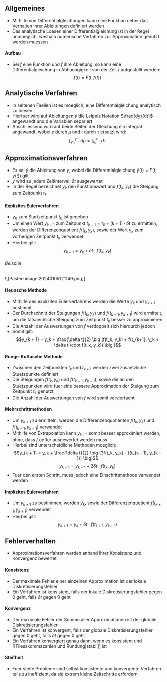 ## Allgemeines
- Mithilfe von Differentialgleichungen kann eine Funktion ueber das Verhalten ihrer Ableitungen definiert werden
- Das analytische Loesen einer Differentialgleichung ist in der Regel unmoeglich, weshalb numerische Verfahren zur Approximation genutzt werden muessen
#### Aufbau
- Sei $f$ eine Funktion und $\dot{f}$ ihre Ableitung, so kann eine Differentialgleichung in Abhaengigkeit von der Zeit $t$ aufgestellt werden:
$$\dot{f}(t) = F(t, f(t))$$
## Analytische Verfahren
- In seltenen Faellen ist es moeglich, eine Differentialgleichung analytisch zu loesen:
- Hierfuer wird auf Ableitungen $\dot{y}$ die Leipniz Notation $\frac{dy}{dt}$ angewandt und die Variablen separiert
- Anschliessend wird auf beide Seiten der Gleichung ein Integral angewandt, wobei $y$ durch $\mu$ und $t$ durch $\tau$ ersetzt wird:
$$\int_{y_0}^y ... d\mu = \int_{t_0}^t ... d\tau$$
## Approximationsverfahren
- Es sei $\dot{y}$ die Ableitung von $y$, wobei die Differentialgleichung $\dot{y}(t) = F(t, y(t))$ gilt
- $y$ wird zu jedem Zeitintervall $\delta t$ ausgewertet
- In der Regel bezeichnet $y_k$ den Funktionswert und $f(t_k, y_k)$ die Steigung zum Zeitpunkt $t_k$
#### Explizites Eulerverfahren
- $y_0$ zum Startzeitpunkt $t_0$ ist gegeben
- Um einen Wert $y_{k + 1}$ zum Zeitpunkt $t_{k + 1} = t_0 + (k + 1) \cdot \delta t$ zu ermitteln, werden der Differenzenquotient $f(t_k, y_k)$, sowie der Wert $y_k$ zum vorherigen Zeitpunkt $t_k$ verwendet
- Hierbei gilt:
$$y_{k + 1} = y_k + \delta t \cdot f(t_k, y_k)$$
###### Beispiel
![[Pasted image 20240105121149.png]]
#### Heunsche Methode
- Mithilfe des expliziten Eulerverfahrens werden die Werte $y_k$ und $y_{k+1}$ bestimmt
- Der Durchschnitt der Steigungen $f(t_k, y_k)$ und $f(t_{k + 1}, y_{k + 1})$ wird ermittelt, um die tatsaechliche Steigung zum Zeitpunkt $t_k$ besser zu approximieren 
- Die Anzahl der Auswertungen von $f$ verdoppelt sich hierdurch jedoch
- Somit gilt:
$$y_{k + 1} = y_k + \frac{\delta t}{2} \big (f(t_k, y_k) + f(t_{k+1}, y_k + \delta t \cdot f(t_k, y_k)) \big )$$
#### Runge-Kuttasche Methode
- Zwischen den Zeitpunkten $t_k$ und $t_{k + 1}$ werden zwei zusaetzliche Stuetzpunkte definiert
- Die Steigungen $f(t_k, y_k)$ und $f(t_{k + 1}, y_{k + 1})$, sowie die an den Stuetzpunkten wird fuer eine bessere Approximation der Steigung zum Zeitpunkt $t_k$ genutzt
- Die Anzahl der Auswertungen von $f$ wird somit vervierfacht
#### Mehrschrittmethoden
- Um $y_{k+1}$ zu ermitteln, werden die Differenzenquotienten $f(t_k, y_k)$ und $f(t_{k-1}, y_{k-1})$ verwendet
- Mithilfe von Extrapolation kann $y_{k + 1}$ somit besser approximiert werden, ohne, dass $f$ oefter ausgewertet werden muss
- Hierbei sind unterscheidliche Methoden moeglich:
$$y_{k + 1} = y_k + \frac{\delta t}{2} \big (3f(t_k, y_k) - f(t_{k - 1}, y_{k - 1}) \big)$$
$$y_{k + 1} = y_{k - 1} + 2\delta t \cdot f(t_k, y_k)$$
- Fuer den ersten Schritt, muss jedoch eine Einschrittmethode verwendet werden
#### Implizites Eulerverfahren
- Um $y_{k + 1}$ zu bestimmen, werden $y_k$, sowie der Differenzenquotient $f(t_{k + 1}, y_{k + 1})$ verwendet
- Hierbei gilt:
$$y_{k + 1} = y_k + \delta t \cdot f(t_{k + 1}, y_{k + 1})$$
## Fehlerverhalten
- Approximationsverfahren werden anhand ihrer Konsistenz und Konvergenz bewertet
#### Konsistenz
- Der maximale Fehler einer einzelnen Approximation ist der lokale Diskretisierungsfehler
- Ein Verfahren ist konsistent, falls der lokale Diskretisierungsfehler gegen 0 geht, falls $\delta t$ gegen 0 geht
#### Konvergenz
- Der maximale Fehler der Summe aller Approximationen ist der globale Diskretisierungsfehler
- Ein Verfahren ist konvergent, falls der globale Diskretisierungsfehler gegen 0 geht, falls $\delta t$ gegen 0 geht
- Ein Verfahren konvergiert genau dann, wenn es konsistent und [[Fliesskommazahlen und Rundung|stabil]] ist
#### Steifheit
- Fuer steife Probleme sind selbst konsistente und konvergente Verfahren teils zu ineffizient, da sie extrem kleine Zeitschritte erfordern